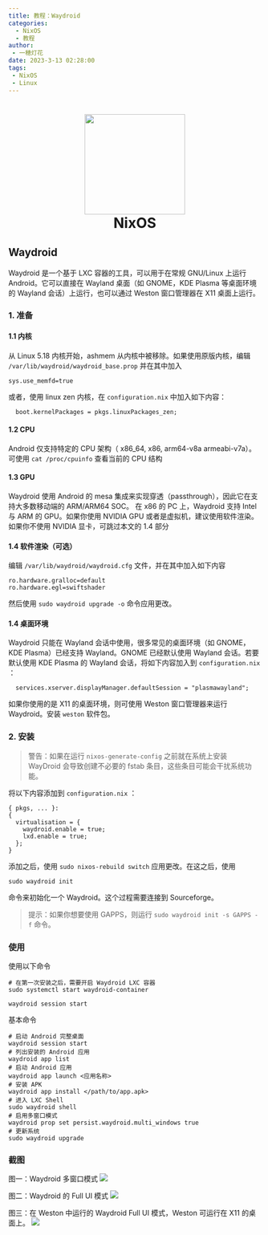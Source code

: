 ```yaml
---
title: 教程：Waydroid
categories: 
  - NixOS
  - 教程
author: 
 - 一穂灯花
date: 2023-3-13 02:28:00
tags: 
 - NixOS
 - Linux
---
```


<h1 align="center">
  <img src="https://flatpak.org/img/distro/nixos-9dbc38e1.svg" width="200">
  <br>NixOS<br>
</h1>

## Waydroid
Waydroid 是一个基于 LXC 容器的工具，可以用于在常规 GNU/Linux 上运行 Android。它可以直接在 Wayland 桌面（如 GNOME，KDE Plasma 等桌面环境的 Wayland 会话）上运行，也可以通过 Weston 窗口管理器在 X11 桌面上运行。

### 1. 准备

#### 1.1 内核
从 Linux 5.18 内核开始，ashmem 从内核中被移除。如果使用原版内核，编辑 `/var/lib/waydroid/waydroid_base.prop` 并在其中加入
```
sys.use_memfd=true
```

或者，使用 linux zen 内核，在 `configuration.nix` 中加入如下内容：
```
  boot.kernelPackages = pkgs.linuxPackages_zen;

```

#### 1.2 CPU
Android 仅支持特定的 CPU 架构（ x86_64, x86, arm64-v8a armeabi-v7a）。可使用 `cat /proc/cpuinfo` 查看当前的 CPU 结构

#### 1.3 GPU
Waydroid 使用 Android 的 mesa 集成来实现穿透（passthrough），因此它在支持大多数移动端的 ARM/ARM64 SOC。 在 x86 的 PC 上，Waydroid 支持 Intel 与 ARM 的 GPU。如果你使用 NVIDIA GPU 或者是虚拟机，建议使用软件渲染。如果你不使用 NVIDIA 显卡，可跳过本文的 1.4 部分

#### 1.4 软件渲染（可选）
编辑 `/var/lib/waydroid/waydroid.cfg` 文件，并在其中加入如下内容

```
ro.hardware.gralloc=default
ro.hardware.egl=swiftshader
```

然后使用 `sudo waydroid upgrade -o` 命令应用更改。

#### 1.4 桌面环境
Waydroid 只能在 Wayland 会话中使用，很多常见的桌面环境（如 GNOME，KDE Plasma）已经支持 Wayland。GNOME 已经默认使用 Wayland 会话。若要默认使用 KDE Plasma 的 Wayland 会话，将如下内容加入到 `configuration.nix` ：

```
  services.xserver.displayManager.defaultSession = "plasmawayland";
```

如果你使用的是 X11 的桌面环境，则可使用 Weston 窗口管理器来运行 Waydroid。安装 `weston` 软件包。

### 2. 安装
> 警告：如果在运行 `nixos-generate-config` 之前就在系统上安装 WayDroid 会导致创建不必要的 fstab 条目，这些条目可能会干扰系统功能。

将以下内容添加到 `configuration.nix` ：

```
{ pkgs, ... }:
{
  virtualisation = {
    waydroid.enable = true;
    lxd.enable = true;
  };
}
```

添加之后，使用 `sudo nixos-rebuild switch` 应用更改。在这之后，使用

```
sudo waydroid init
``` 
命令来初始化一个 Waydroid。这个过程需要连接到 Sourceforge。

> 提示：如果你想要使用 GAPPS，则运行 `sudo waydroid init -s GAPPS -f` 命令。

### 使用
使用以下命令
```
# 在第一次安装之后，需要开启 Waydroid LXC 容器
sudo systemctl start waydroid-container

waydroid session start
```

基本命令

```
# 启动 Android 完整桌面
waydroid session start
# 列出安装的 Android 应用
waydroid app list
# 启动 Android 应用
waydroid app launch <应用名称>
# 安装 APK
waydroid app install </path/to/app.apk>
# 进入 LXC Shell
sudo waydroid shell
# 启用多窗口模式
waydroid prop set persist.waydroid.multi_windows true
# 更新系统
sudo waydroid upgrade
```

### 截图

图一：Waydroid 多窗口模式
![](/images/waydroid.png)

图二：Waydroid 的 Full UI 模式
![](/images/full_ui.png)

图三：在 Weston 中运行的 Waydroid Full UI 模式，Weston 可运行在 X11 的桌面上。
![](/images/waydroid-weston.png)




